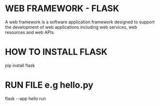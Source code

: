 # WEB FRAMEWORK - FLASK
A web framework is a software application framework designed to support the development
of web applications including web services, web resources and web APIs.

# HOW TO INSTALL FLASK
pip install flask

# RUN FILE e.g hello.py
flask --app hello run
